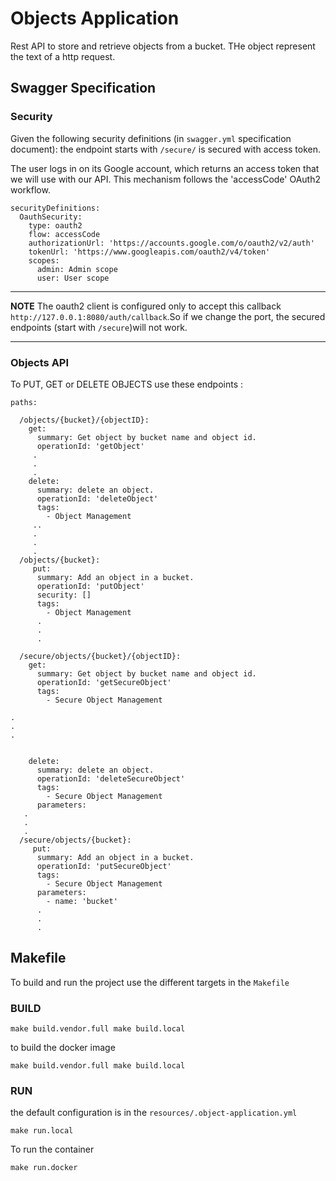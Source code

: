 # Objects Application
Rest API to store and retrieve objects from a bucket. THe object represent the text of a http request.

## Swagger Specification
### Security
Given the following security definitions (in `swagger.yml` specification document):
the endpoint starts with `/secure/` is secured with access token.

The user logs in on its Google account, which returns an access token that we will use with our API. This mechanism follows the 'accessCode' OAuth2 workflow.

```
securityDefinitions:
  OauthSecurity:
    type: oauth2
    flow: accessCode
    authorizationUrl: 'https://accounts.google.com/o/oauth2/v2/auth'
    tokenUrl: 'https://www.googleapis.com/oauth2/v4/token'
    scopes:
      admin: Admin scope
      user: User scope
```

---
**NOTE**
The oauth2 client is configured only to accept this callback `http://127.0.0.1:8080/auth/callback`.So if we change the port, the secured endpoints (start with `/secure`)will not work. 

---

### Objects API
To PUT, GET or DELETE OBJECTS use these endpoints :
```
paths:

  /objects/{bucket}/{objectID}:
    get:
      summary: Get object by bucket name and object id.
      operationId: 'getObject'
     .
     .
     .
    delete:
      summary: delete an object.
      operationId: 'deleteObject'
      tags:
        - Object Management
     ..
     .
     .
     .  
  /objects/{bucket}:
     put:
      summary: Add an object in a bucket.
      operationId: 'putObject'
      security: []
      tags:
        - Object Management
      .
      .
      .

  /secure/objects/{bucket}/{objectID}:
    get:
      summary: Get object by bucket name and object id.
      operationId: 'getSecureObject'
      tags:
        - Secure Object Management

.
.
.
          

    delete:
      summary: delete an object.
      operationId: 'deleteSecureObject'
      tags:
        - Secure Object Management
      parameters:
   .
   .
   .    
  /secure/objects/{bucket}:
     put:
      summary: Add an object in a bucket.
      operationId: 'putSecureObject'
      tags:
        - Secure Object Management
      parameters:
        - name: 'bucket'
      .
      .
      .
```
## Makefile

To build and run the project use the different targets in the `Makefile`

### BUILD
```
make build.vendor.full make build.local
```
to build the docker image

```
make build.vendor.full make build.local
```
### RUN
the default configuration is in the `resources/.object-application.yml`
```
make run.local
```
To run the container
```
make run.docker
```


